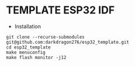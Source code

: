 # TEMPLATE ESP32 IDF

- Installation
```
git clone --recurse-submodules git@github.com:darkdragon276/esp32_template.git 
cd esp32_template
make menuconfig
make flash monitor -j12
```

